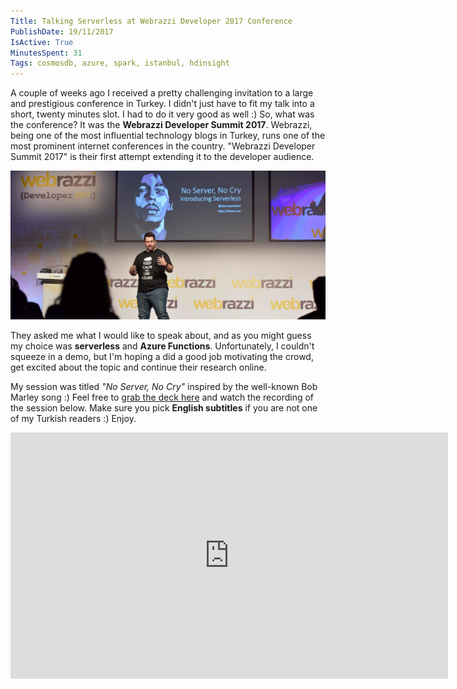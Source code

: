 ```yaml
---
Title: Talking Serverless at Webrazzi Developer 2017 Conference
PublishDate: 19/11/2017
IsActive: True
MinutesSpent: 31
Tags: cosmosdb, azure, spark, istanbul, hdinsight
---
```


A couple of weeks ago I received a pretty challenging invitation to a large and prestigious conference in Turkey. I didn't just have to fit my talk into a short, twenty minutes slot. I had to do it very good as well :) So, what was the conference? It was the **Webrazzi Developer Summit 2017**. Webrazzi, being one of the most influential technology blogs in Turkey, runs one of the most prominent internet conferences in the country. "Webrazzi Developer Summit 2017" is their first attempt extending it to the developer audience. 

![Webrazzi Developer Conference Serverless Session](media/Webrazzi-Developer-2017-Serverless/_DSC8100.jpg)

They asked me what I would like to speak about, and as you might guess my choice was **serverless** and **Azure Functions**.  Unfortunately, I couldn't squeeze in a demo, but I'm hoping a did a good job motivating the crowd, get excited about the topic and continue their research online. 

My session was titled *"No Server, No Cry"* inspired by the well-known Bob Marley song :) Feel free to [grab the deck here](https://speakerdeck.com/daronyondem/no-server-no-cry-introducing-serverless) and watch the recording of the session below. Make sure you pick **English subtitles** if you are not one of my Turkish readers :) Enjoy.

<iframe width="700" height="394" src="https://www.youtube.com/embed/WKXMaszLjaI?rel=0&amp;showinfo=0" frameborder="0" allowfullscreen></iframe>
